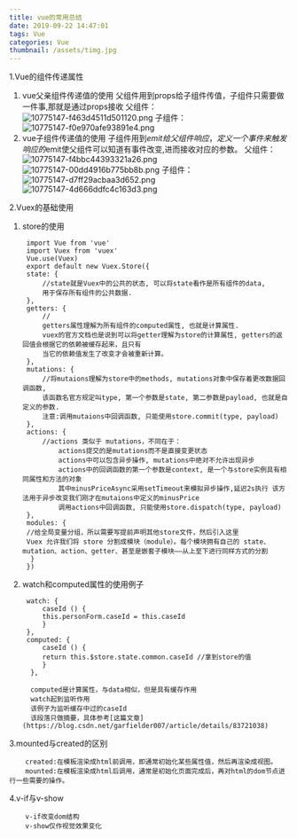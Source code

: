 ```yaml
---
title: vue的常用总结
date: 2019-09-22 14:47:01
tags: Vue
categories: Vue
thumbnail: /assets/timg.jpg
---
```


1.Vue的组件传递属性


1. vue父亲组件传递值的使用
    父组件用到props给子组件传值，子组件只需要做一件事,那就是通过props接收
    父组件：
    ![10775147-f463d4511d501120.png](https://i.loli.net/2019/09/22/GJHdqLgwQbNx263.png)
    子组件：
    ![10775147-f0e970afe93891e4.png](https://i.loli.net/2019/09/22/nNODIadwv9JzSmT.png)
2. vue子组件传递值的使用
    子组件用到$emit给父组件响应，定义一个事件来触发响应的$emit使父组件可以知道有事件改变,进而接收对应的参数。
    父组件：
    ![10775147-f4bbc44393321a26.png](https://i.loli.net/2019/09/22/hGBCqr4Y7AkIRaK.png)
    ![10775147-00dd4916b775bb8b.png](https://i.loli.net/2019/09/22/zkBEKHL3d6NAsYt.png)
    子组件：
    ![10775147-d7ff29acbaa3d652.png](https://i.loli.net/2019/09/22/buI2tAFQklz4S8c.png)
    ![10775147-4d666ddfc4c163d3.png](https://i.loli.net/2019/09/22/XF2aoyEI7Jl5L9G.png)

2.Vuex的基础使用 
1. store的使用
      
        import Vue from 'vue'
        import Vuex from 'vuex'
        Vue.use(Vuex)
        export default new Vuex.Store({
        state: {
            //state就是Vuex中的公共的状态, 可以将state看作是所有组件的data, 
            用于保存所有组件的公共数据.
        },
        getters: {        
            //
            getters属性理解为所有组件的computed属性, 也就是计算属性. 
            vuex的官方文档也是说到可以将getter理解为store的计算属性, getters的返回值会根据它的依赖被缓存起来，且只有
            当它的依赖值发生了改变才会被重新计算。
        },
        mutations: {
            //将mutaions理解为store中的methods, mutations对象中保存着更改数据回调函数,
            该函数名官方规定叫type, 第一个参数是state, 第二参数是payload, 也就是自定义的参数.
            注意:调用mutaions中回调函数, 只能使用store.commit(type, payload)
        },
        actions: {
            //actions 类似于 mutations，不同在于：
                actions提交的是mutations而不是直接变更状态
                actions中可以包含异步操作, mutations中绝对不允许出现异步
                actions中的回调函数的第一个参数是context, 是一个与store实例具有相同属性和方法的对象 
                其中minusPriceAsync采用setTimeout来模拟异步操作,延迟2s执行 该方法用于异步改变我们刚才在mutaions中定义的minusPrice
                调用actions中回调函数, 只能使用store.dispatch(type, payload)
        },
        modules: {
        //给全局变量分组，所以需要写提前声明其他store文件，然后引入这里
        Vuex 允许我们将 store 分割成模块（module）。每个模块拥有自己的 state、mutation、action、getter、甚至是嵌套子模块——从上至下进行同样方式的分割
         }
        })
2. watch和computed属性的使用例子
         
        watch: {
            caseId () {
            this.personForm.caseId = this.caseId  
            }
        },
        computed: {
            caseId () {
            return this.$store.state.common.caseId //拿到store的值
            }
         },

         computed是计算属性，与data相似，但是具有缓存作用
         watch起到监听作用
         该例子为监听缓存中过的caseId
         该段落只做摘要，具体参考[这篇文章](https://blog.csdn.net/garfielder007/article/details/83721038)

3.mounted与created的区别
        
        created:在模板渲染成html前调用，即通常初始化某些属性值，然后再渲染成视图。
        mounted:在模板渲染成html后调用，通常是初始化页面完成后，再对html的dom节点进行一些需要的操作。
4.v-if与v-show
   
        v-if改变dom结构
        v-show仅作视觉效果变化

